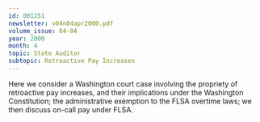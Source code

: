 ```yaml
---
id: 001251
newsletter: v04n04apr2000.pdf
volume_issue: 04-04
year: 2000
month: 4
topic: State Auditor
subtopic: Retroactive Pay Increases
---
```


Here we consider a Washington court case involving the propriety of retroactive pay increases, and their implications under the Washington Constitution; the administrative exemption to the FLSA overtime laws; we then discuss on-call pay under FLSA.